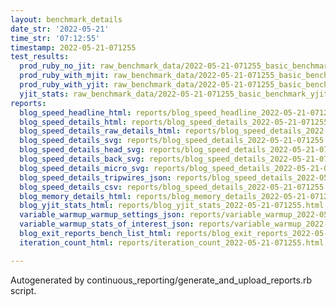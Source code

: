 ```yaml
---
layout: benchmark_details
date_str: '2022-05-21'
time_str: '07:12:55'
timestamp: 2022-05-21-071255
test_results:
  prod_ruby_no_jit: raw_benchmark_data/2022-05-21-071255_basic_benchmark_prod_ruby_no_jit.json
  prod_ruby_with_mjit: raw_benchmark_data/2022-05-21-071255_basic_benchmark_prod_ruby_with_mjit.json
  prod_ruby_with_yjit: raw_benchmark_data/2022-05-21-071255_basic_benchmark_prod_ruby_with_yjit.json
  yjit_stats: raw_benchmark_data/2022-05-21-071255_basic_benchmark_yjit_stats.json
reports:
  blog_speed_headline_html: reports/blog_speed_headline_2022-05-21-071255.html
  blog_speed_details_html: reports/blog_speed_details_2022-05-21-071255.html
  blog_speed_details_raw_details_html: reports/blog_speed_details_2022-05-21-071255.raw_details.html
  blog_speed_details_svg: reports/blog_speed_details_2022-05-21-071255.svg
  blog_speed_details_head_svg: reports/blog_speed_details_2022-05-21-071255.head.svg
  blog_speed_details_back_svg: reports/blog_speed_details_2022-05-21-071255.back.svg
  blog_speed_details_micro_svg: reports/blog_speed_details_2022-05-21-071255.micro.svg
  blog_speed_details_tripwires_json: reports/blog_speed_details_2022-05-21-071255.tripwires.json
  blog_speed_details_csv: reports/blog_speed_details_2022-05-21-071255.csv
  blog_memory_details_html: reports/blog_memory_details_2022-05-21-071255.html
  blog_yjit_stats_html: reports/blog_yjit_stats_2022-05-21-071255.html
  variable_warmup_warmup_settings_json: reports/variable_warmup_2022-05-21-071255.warmup_settings.json
  variable_warmup_stats_of_interest_json: reports/variable_warmup_2022-05-21-071255.stats_of_interest.json
  blog_exit_reports_bench_list_html: reports/blog_exit_reports_2022-05-21-071255.bench_list.html
  iteration_count_html: reports/iteration_count_2022-05-21-071255.html

---
```

Autogenerated by continuous_reporting/generate_and_upload_reports.rb script.

